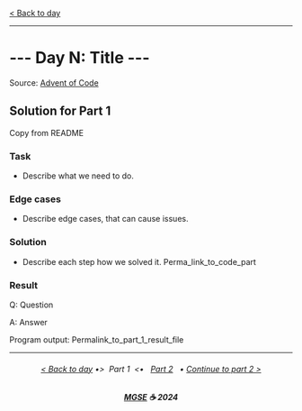 [< Back to day](./README.md)

---

# --- Day N: Title ---

Source: [Advent of Code](https://adventofcode.com/2024/day/N)

## Solution for Part 1

Copy from README

### Task

- Describe what we need to do.

### Edge cases

- Describe edge cases, that can cause issues.

### Solution

- Describe each step how we solved it.
  Perma_link_to_code_part

### Result

Q: Question

A: Answer

Program output:
Permalink_to_part_1_result_file

---

<h6 align="center">

[< Back to day](./README.md)
•>&nbsp; Part 1 &nbsp;<•
&nbsp; [Part 2](./Solution.2.md) &nbsp; •
[Continue to part 2 >](./Solution.2.md)

</h6>

<h6 align="center">

<b><a href="https://github.com/MGSE97" target="_blank">MGSE</a> ☕ 2024</b>

</h6>
